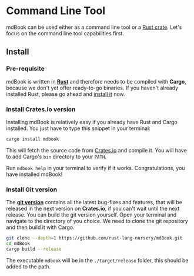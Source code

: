 # Command Line Tool

mdBook can be used either as a command line tool or a [Rust crate](https://crates.io/crates/mdbook).
Let's focus on the command line tool capabilities first.

## Install

### Pre-requisite

mdBook is written in **[Rust](https://www.rust-lang.org/)** and therefore needs to be compiled with **Cargo**, because we don't yet offer ready-to-go binaries. If you haven't already installed Rust, please go ahead and [install it](https://www.rust-lang.org/downloads.html) now.

### Install Crates.io version

Installing mdBook is relatively easy if you already have Rust and Cargo installed. You just have to type this snippet in your terminal:

```bash
cargo install mdbook
```

This will fetch the source code from [Crates.io](https://crates.io/) and compile it. You will have to add Cargo's `bin` directory to your `PATH`.

Run `mdbook help` in your terminal to verify if it works. Congratulations, you have installed mdBook!


### Install Git version

The **[git version](https://github.com/rust-lang-nursery/mdBook)** contains all the latest bug-fixes and features, that will be released in the next version on **Crates.io**, if you can't wait until the next release. You can build the git version yourself. Open your terminal and navigate to the directory of you choice. We need to clone the git repository and then build it with Cargo.

```bash
git clone --depth=1 https://github.com/rust-lang-nursery/mdBook.git
cd mdBook
cargo build --release
```

The executable `mdbook` will be in the `./target/release` folder, this should be added to the path.
